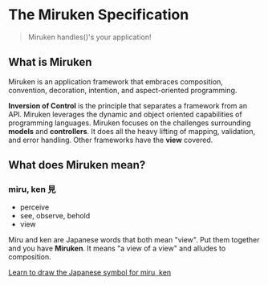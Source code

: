 # The Miruken Specification
> Miruken handles()'s your application!

## What is Miruken

Miruken is an application framework that embraces composition, convention, decoration, intention, and aspect-oriented programming.

**Inversion of Control** is the principle that separates a framework from an API.  Miruken leverages the dynamic and object oriented capabilities of programming languages.  Miruken focuses on the challenges surrounding **models** and **controllers**. It does all the heavy lifting of mapping, validation, and error handling. Other frameworks have the **view** covered.  

## What does Miruken mean?

### miru, ken 見

* perceive
* see, observe, behold
* view

Miru and ken are Japanese words that both mean "view". Put them together and you have **Miruken**.  It means "a view of a view" and alludes to composition.  

[Learn to draw the Japanese symbol for miru, ken](https://www.youtube.com/embed/ufFrW3WE784)









